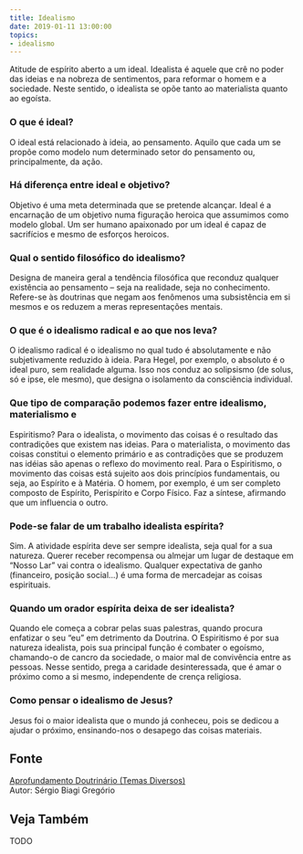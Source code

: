```yaml
---
title: Idealismo
date: 2019-01-11 13:00:00
topics: 
- idealismo 
---
```


Atitude de espírito aberto a um ideal. Idealista é aquele que crê no poder das
ideias e na nobreza de sentimentos, para reformar o homem e a sociedade. Neste
sentido, o idealista se opõe tanto ao materialista quanto ao egoísta.

### O que é ideal?
O ideal está relacionado à ideia, ao pensamento. Aquilo que cada um se
propõe como modelo num determinado setor do pensamento ou,
principalmente, da ação.

### Há diferença entre ideal e objetivo?
Objetivo é uma meta determinada que se pretende alcançar. Ideal é a
encarnação de um objetivo numa figuração heroica que assumimos como
modelo global. Um ser humano apaixonado por um ideal é capaz de
sacrifícios e mesmo de esforços heroicos.

### Qual o sentido filosófico do idealismo?
Designa de maneira geral a tendência filosófica que reconduz qualquer
existência ao pensamento – seja na realidade, seja no conhecimento.
Refere-se às doutrinas que negam aos fenômenos uma subsistência em si
mesmos e os reduzem a meras representações mentais.

### O que é o idealismo radical e ao que nos leva?
O idealismo radical é o idealismo no qual tudo é absolutamente e não
subjetivamente reduzido à ideia. Para Hegel, por exemplo, o absoluto é o
ideal puro, sem realidade alguma. Isso nos conduz ao solipsismo (de
solus, só e ipse, ele mesmo), que designa o isolamento da
consciência individual.

### Que tipo de comparação podemos fazer entre idealismo, materialismo e
Espiritismo?
Para o idealista, o movimento das coisas é o resultado das
contradições que existem nas ideias. Para o materialista, o
movimento das coisas constitui o elemento primário e as contradições que
se produzem nas idéias são apenas o reflexo do movimento real. Para o
Espiritismo, o movimento das coisas está sujeito aos dois princípios
fundamentais, ou seja, ao Espírito e à Matéria. O homem, por exemplo, é
um ser completo composto de Espírito, Perispírito e Corpo Físico. Faz a
síntese, afirmando que um influencia o outro.

### Pode-se falar de um trabalho idealista espírita?
Sim. A atividade espírita deve ser sempre idealista, seja qual for a sua
natureza. Querer receber recompensa ou almejar um lugar de destaque em
“Nosso Lar” vai contra o idealismo. Qualquer expectativa de ganho
(financeiro, posição social...) é uma forma de mercadejar as coisas
espirituais.

### Quando um orador espírita deixa de ser idealista?
Quando ele começa a cobrar pelas suas palestras, quando procura
enfatizar o seu “eu” em detrimento da Doutrina. O Espiritismo é por sua
natureza idealista, pois sua principal função é combater o egoísmo,
chamando-o de cancro da sociedade, o maior mal de convivência entre as
pessoas. Nesse sentido, prega a caridade desinteressada, que é amar o
próximo como a si mesmo, independente de crença religiosa.

### Como pensar o idealismo de Jesus?
Jesus foi o maior idealista que o mundo já conheceu, pois se dedicou a
ajudar o próximo, ensinando-nos o desapego das coisas materiais.


## Fonte
[Aprofundamento Doutrinário (Temas Diversos)](https://sites.google.com/view/aprofundamentodoutrinario/idealismo-e-espiritismo)  
Autor: Sérgio Biagi Gregório



## Veja Também
TODO



